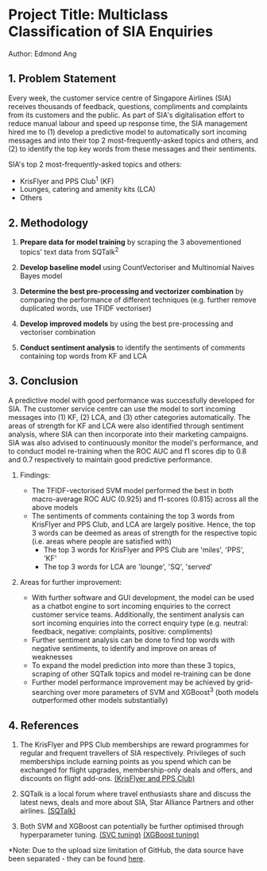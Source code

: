 # Project Title: Multiclass Classification of SIA Enquiries
Author: Edmond Ang

## 1. Problem Statement

Every week, the customer service centre of Singapore Airlines (SIA) receives thousands of feedback, questions, compliments and complaints from its customers and the public. As part of SIA's digitalisation effort to reduce manual labour and speed up response time, the SIA management hired me to (1) develop a predictive model to automatically sort incoming messages and into their top 2 most-frequently-asked topics and others, and (2) to identify the top key words from these messages and their sentiments.

SIA's top 2 most-frequently-asked topics and others:
- KrisFlyer and PPS Club<sup>1</sup> (KF)
- Lounges, catering and amenity kits (LCA)
- Others

## 2. Methodology

1. <b>Prepare data for model training</b> by scraping the 3 abovementioned topics' text data from SQTalk<sup>2</sup>

2. <b>Develop baseline model</b> using CountVectoriser and Multinomial Naives Bayes model

3. <b>Determine the best pre-processing and vectorizer combination</b> by comparing the performance of different techniques (e.g. further remove duplicated words, use TFIDF vectoriser)
    
4. <b>Develop improved models</b> by using the best pre-processing and vectoriser combination

5. <b>Conduct sentiment analysis</b> to identify the sentiments of comments containing top words from KF and LCA 

## 3. Conclusion

A predictive model with good performance was successfully developed for SIA. The customer service centre can use the model to sort incoming messages into (1) KF, (2) LCA, and (3) other categories automatically. The areas of strength for KF and LCA were also identified through sentiment analysis, where SIA can then incorporate into their marketing campaigns. SIA was also advised to continuously monitor the model's performance, and to conduct model re-training when the ROC AUC and f1 scores dip to 0.8 and 0.7 respectively to maintain good predictive performance.

1. Findings:
    - The TFIDF-vectorised SVM model performed the best in both macro-average ROC AUC (0.925) and f1-scores (0.815) across all the above models
    - The sentiments of comments containing the top 3 words from KrisFlyer and PPS Club, and LCA are largely positive. Hence, the top 3 words can be deemed as areas of strength for the respective topic (i.e. areas where people are satisfied with)
        - The top 3 words for KrisFlyer and PPS Club are 'miles', 'PPS', 'KF'
        - The top 3 words for LCA are 'lounge', 'SQ', 'served'
        
2. Areas for further improvement:

    - With further software and GUI development, the model can be used as a chatbot engine to sort incoming enquiries to the correct customer service teams. Additionally, the sentiment analysis can sort incoming enquiries into the correct enquiry type (e.g. neutral: feedback, negative: complaints, positive: compliments)
    - Further sentiment analysis can be done to find top words with negative sentiments, to identify and improve on areas of weaknesses
    - To expand the model prediction into more than these 3 topics, scraping of other SQTalk topics and model re-training can be done
    - Further model performance improvement may be achieved by grid-searching over more parameters of SVM and XGBoost<sup>3</sup> (both models outperformed other models substantially)

## 4. References

1. The KrisFlyer and PPS Club memberships are reward programmes for regular and frequent travellers of SIA respectively. Privileges of such memberships include earning points as you spend which can be exchanged for flight upgrades, membership-only deals and offers, and discounts on flight add-ons. [(KrisFlyer and PPS Club)](https://www.singaporeair.com/en_UK/us/ppsclub-krisflyer/)

2. SQTalk is a local forum where travel enthusiasts share and discuss the latest news, deals and more about SIA, Star Alliance Partners and other airlines. [(SQTalk)](http://www.sqtalk.com/forum/index.php)

3. Both SVM and XGBoost can potentially be further optimised through hyperparameter tuning. [(SVC tuning)](https://medium.com/all-things-ai/in-depth-parameter-tuning-for-svc-758215394769) [(XGBoost tuning)](https://towardsdatascience.com/xgboost-fine-tune-and-optimize-your-model-23d996fab663) 

\*Note: Due to the upload size limitation of GitHub, the data source have been separated - they can be found [here](https://drive.google.com/drive/folders/1IIywNaOOiJ_y2l8D7Nyv5xLrEFBGb0C7?usp=sharing).
